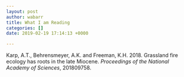 ```yaml
---
layout: post
author: wabarr
title: What I am Reading
categories: []
date: 2019-02-19 17:14:13 +0000

---
```

Karp, A.T., Behrensmeyer, A.K. and Freeman, K.H. 2018. Grassland fire ecology has roots in the late Miocene. _Proceedings of the National Academy of Sciences_, 201809758.